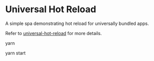 # Universal Hot Reload

A simple spa demonstrating hot reload for universally bundled apps.

Refer to [universal-hot-reload](https://github.com/yusinto/universal-hot-reload) for more details.

yarn

yarn start
